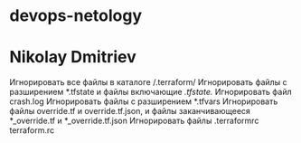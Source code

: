# devops-netology
# Nikolay Dmitriev
Игнорировать все файлы в каталоге /.terraform/
Игнорировать файлы с разширением *.tfstate и файлы включающие *.tfstate.*
Игнорировать файл crash.log
Игнорировать файлы с разширением *.tfvars
Игнорировать файлы override.tf и override.tf.json, и файлы заканчивающееся *_override.tf и *_override.tf.json
Игнорировать файлы .terraformrc terraform.rc
